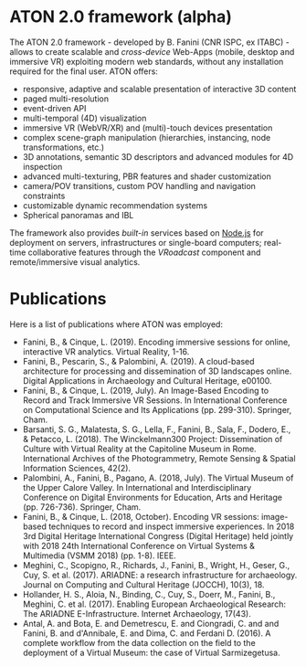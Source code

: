 # ATON 2.0 framework (alpha)

The ATON 2.0 framework - developed by B. Fanini (CNR ISPC, ex ITABC) - allows to create scalable and *cross-device* Web-Apps (mobile, desktop and immersive VR) exploiting modern web standards, without any installation required for the final user. ATON offers:
* responsive, adaptive and scalable presentation of interactive 3D content
* paged multi-resolution
* event-driven API
* multi-temporal (4D) visualization
* immersive VR (WebVR/XR) and (multi)-touch devices presentation
* complex scene-graph manipulation (hierarchies, instancing, node transformations, etc.)
* 3D annotations, semantic 3D descriptors and advanced modules for 4D inspection
* advanced multi-texturing, PBR features and shader customization
* camera/POV transitions, custom POV handling and navigation constraints
* customizable dynamic recommendation systems
* Spherical panoramas and IBL

The framework also provides *built-in* services based on [Node.js](https://nodejs.org/) for deployment on servers, infrastructures or single-board computers; real-time collaborative features through the *VRoadcast* component and remote/immersive visual analytics.

# Publications
Here is a list of publications where ATON was employed:

* Fanini, B., & Cinque, L. (2019). Encoding immersive sessions for online, interactive VR analytics. Virtual Reality, 1-16.
* Fanini, B., Pescarin, S., & Palombini, A. (2019). A cloud-based architecture for processing and dissemination of 3D landscapes online. Digital Applications in Archaeology and Cultural Heritage, e00100.
* Fanini, B., & Cinque, L. (2019, July). An Image-Based Encoding to Record and Track Immersive VR Sessions. In International Conference on Computational Science and Its Applications (pp. 299-310). Springer, Cham.
* Barsanti, S. G., Malatesta, S. G., Lella, F., Fanini, B., Sala, F., Dodero, E., & Petacco, L. (2018). The Winckelmann300 Project: Dissemination of Culture with Virtual Reality at the Capitoline Museum in Rome. International Archives of the Photogrammetry, Remote Sensing & Spatial Information Sciences, 42(2).
* Palombini, A., Fanini, B., Pagano, A. (2018, July). The Virtual Museum of the Upper Calore Valley. In International and Interdisciplinary Conference on Digital Environments for Education, Arts and Heritage (pp. 726-736). Springer, Cham.
* Fanini, B., & Cinque, L. (2018, October). Encoding VR sessions: image-based techniques to record and inspect immersive experiences. In 2018 3rd Digital Heritage International Congress (Digital Heritage) held jointly with 2018 24th International Conference on Virtual Systems & Multimedia (VSMM 2018) (pp. 1-8). IEEE.
* Meghini, C., Scopigno, R., Richards, J., Fanini, B., Wright, H., Geser, G., Cuy, S. et al. (2017). ARIADNE: a research infrastructure for archaeology. Journal on Computing and Cultural Heritage (JOCCH), 10(3), 18.
* Hollander, H. S., Aloia, N., Binding, C., Cuy, S., Doerr, M., Fanini, B., Meghini, C. et al. (2017). Enabling European Archaeological Research: The ARIADNE E-Infrastructure. Internet Archaeology, 17(43).
* Antal, A. and Bota, E. and Demetrescu, E. and Ciongradi, C. and and Fanini, B. and d'Annibale, E. and Dima, C. and Ferdani D. (2016). A complete workflow from the data collection on the field to the deployment of a Virtual Museum: the case of Virtual Sarmizegetusa.
